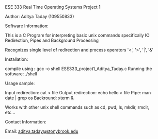 ESE 333 Real Time Operating Systems
Project 1

Author: Aditya Taday (109550833)

Software Information:

This is a C Program for interpreting basic unix commands specifically IO Redirection, Pipes and Background Processing
  
Recognizes single level of redirection and process operators '<', '>', '|', '&' 
  
Installation:

compile using : gcc -o shell ESE333_project1_Aditya_Taday.c 
Running the software: ./shell

Usage sample:

Input redirection: cat < file
Output redirection: echo hello > file
Pipe: man date | grep os
Backround: xterm &

Works with other unix shell commands such as cd, pwd, ls, mkdir, rmdir, etc...

Contact Information:

Email: aditya.taday@stonybrook.edu
